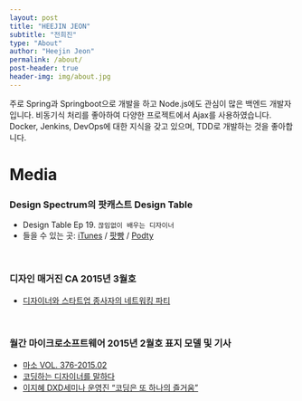 ```yaml
---
layout: post
title: "HEEJIN JEON"
subtitle: "전희진"
type: "About"
author: "Heejin Jeon"
permalink: /about/
post-header: true
header-img: img/about.jpg
---
```


주로 Spring과 Springboot으로 개발을 하고 Node.js에도 관심이 많은 백엔드 개발자입니다. 비동기식 처리를 좋아하여 다양한 프로젝트에서 Ajax를 사용하였습니다. Docker, Jenkins, DevOps에 대한 지식을 갖고 있으며, TDD로 개발하는 것을 좋아합니다. 

# Media
### Design Spectrum의 팟캐스트 Design Table

- Design Table Ep 19. `끊임없이 배우는 디자이너`
- 들을 수 있는 곳: [iTunes](http://itun.es/kr/i6TOib.c) / [팟빵](http://www.podbbang.com/ch/13590) / [Podty](https://www.podty.me/cast/174282)

<br />

### 디자인 매거진 CA 2015년 3월호

- [디자이너와 스타트업 종사자의 네트워킹 파티](http://cakorea.com/archives/2779)

<br />

### 월간 마이크로소프트웨어 2015년 2월호 표지 모델 및 기사

- [마소 VOL. 376-2015.02](https://www.imaso.co.kr/archives/458)
- [코딩하는 디자이너를 말하다](http://14.49.34.137/?p=3216)
- [이지혜 DXD세미나 운영진 “코딩은 또 하나의 즐거움”](http://14.49.34.137/?p=3207)

<br />
